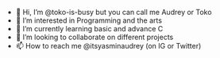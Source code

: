 - 👋 Hi, I’m @toko-is-busy but you can call me Audrey or Toko
- 👀 I’m interested in Programming and the arts
- 🌱 I’m currently learning basic and advance C
- 💞️ I’m looking to collaborate on different projects
- 📫 How to reach me @itsyasminaudrey (on IG or Twitter)

<!---
toko-is-busy/toko-is-busy is a ✨ special ✨ repository because its `README.md` (this file) appears on your GitHub profile.
You can click the Preview link to take a look at your changes.
--->
